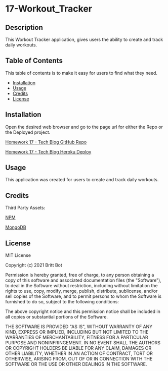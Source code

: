 # 17-Workout_Tracker


## Description 

This Workout Tracker application, gives users the ability to create and track daily workouts.


## Table of Contents 

This table of contents is to make it easy for users to find what they need.

* [Installation](#installation)
* [Usage](#usage)
* [Credits](#credits)
* [License](#license)


## Installation

Open the desired web browser and go to the page url for either the Repo or the Deployed project.

[Homework 17 - Tech Blog GitHub Repo](https://github.com/britt-bot/17-Workout_Tracker)

[Homework 17 - Tech Blog Heroku Deploy](https://fitness-tracker--homework-17.herokuapp.com/)

## Usage 

This application was created for users to create and track daily workouts.


## Credits

Third Party Assets:

[NPM](https://www.npmjs.com/)

[MongoDB](https://www.mongodb.com/)


## License

MIT License

Copyright (c) 2021 Britt Bot

Permission is hereby granted, free of charge, to any person obtaining a copy
of this software and associated documentation files (the "Software"), to deal
in the Software without restriction, including without limitation the rights
to use, copy, modify, merge, publish, distribute, sublicense, and/or sell
copies of the Software, and to permit persons to whom the Software is
furnished to do so, subject to the following conditions:

The above copyright notice and this permission notice shall be included in all
copies or substantial portions of the Software.

THE SOFTWARE IS PROVIDED "AS IS", WITHOUT WARRANTY OF ANY KIND, EXPRESS OR
IMPLIED, INCLUDING BUT NOT LIMITED TO THE WARRANTIES OF MERCHANTABILITY,
FITNESS FOR A PARTICULAR PURPOSE AND NONINFRINGEMENT. IN NO EVENT SHALL THE
AUTHORS OR COPYRIGHT HOLDERS BE LIABLE FOR ANY CLAIM, DAMAGES OR OTHER
LIABILITY, WHETHER IN AN ACTION OF CONTRACT, TORT OR OTHERWISE, ARISING FROM,
OUT OF OR IN CONNECTION WITH THE SOFTWARE OR THE USE OR OTHER DEALINGS IN THE
SOFTWARE.

